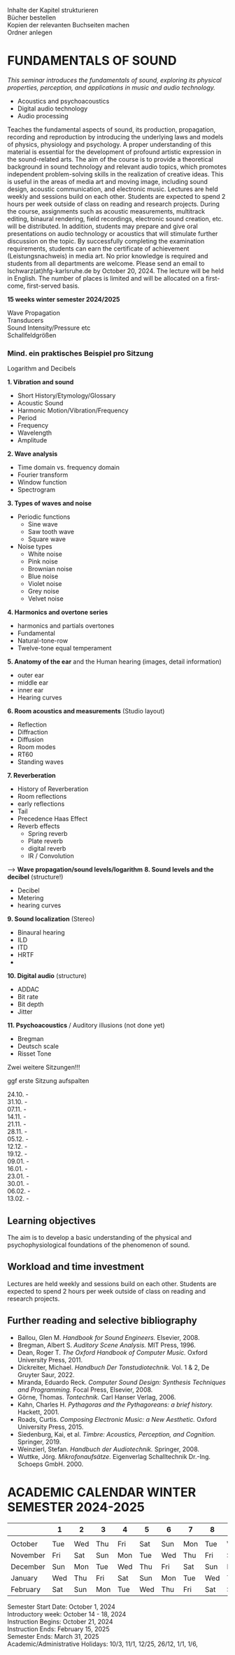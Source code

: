 Inhalte der Kapitel strukturieren<br>
Bücher bestellen<br>
Kopien der relevanten Buchseiten machen<br>
Ordner anlegen<br>



# FUNDAMENTALS OF SOUND

*This seminar introduces the fundamentals of sound, exploring its physical properties, perception, and applications in music and audio technology.*<br>

  - Acoustics and psychoacoustics
  - Digital audio technology
  - Audio processing




Teaches the fundamental aspects of sound, its production, propagation, recording and reproduction by introducing the underlying laws and models of physics, physiology and psychology. A proper understanding of this material is essential for the development of profound artistic expression in the sound-related arts. The aim of the course is to provide a theoretical background in sound technology and relevant audio topics, which promotes independent problem-solving skills in the realization of creative ideas. This is useful in the areas of media art and moving image, including sound design, acoustic communication, and electronic music. Lectures are held weekly and sessions build on each other. Students are expected to spend 2 hours per week outside of class on reading and research projects. During the course, assignments such as acoustic measurements, multitrack editing, binaural rendering, field recordings, electronic sound creation, etc. will be distributed. In addition, students may prepare and give oral presentations on audio technology or acoustics that will stimulate further discussion on the topic. By successfully completing the examination requirements, students can earn the certificate of achievement (Leistungsnachweis) in media art. No prior knowledge is required and students from all departments are welcome. Please send an email to lschwarz(at)hfg-karlsruhe.de by October 20, 2024. The lecture will be held in English. The number of places is limited and will be allocated on a first-come, first-served basis.


**15 weeks winter semester 2024/2025**<br>

Wave Propagation<br>
Transducers<br>
Sound Intensity/Pressure etc <br>
Schallfeldgrößen<br>





### Mind. ein praktisches Beispiel pro Sitzung

Logarithm and Decibels  

**1. Vibration and sound**
- Short History/Etymology/Glossary
- Acoustic Sound
- Harmonic Motion/Vibration/Frequency
- Period
- Frequency
- Wavelength
- Amplitude

**2. Wave analysis**
- Time domain vs. frequency domain
- Fourier transform
- Window function
- Spectrogram
 

**3. Types of waves and noise**
- Periodic functions
  - Sine wave
  - Saw tooth wave
  - Square wave
- Noise types
  - White noise
  - Pink noise
  - Brownian noise
  - Blue noise
  - Violet noise
  - Grey noise
  - Velvet noise
     
**4. Harmonics and overtone series**
- harmonics and partials overtones
- Fundamental
- Natural-tone-row
- Twelve-tone equal temperament

**5. Anatomy of the ear** and the Human hearing (images, detail information)
- outer ear
- middle ear
- inner ear
- Hearing curves

**6. Room acoustics and measurements** (Studio layout)
- Reflection
- Diffraction
- Diffusion
- Room modes
- RT60
- Standing waves

      
**7. Reverberation**
- History of Reverberation
- Room reflections
- early reflections
- Tail
- Precedence Haas Effect
- Reverb effects
  - Spring reverb
  - Plate reverb
  - digital reverb
  - IR / Convolution
 
--> **Wave propagation/sound levels/logarithm**
**8. Sound levels and the decibel** (structure!)
- Decibel
- Metering
- hearing curves

**9. Sound localization** (Stereo)
- Binaural hearing
- ILD
- ITD
- HRTF
- 


**10. Digital audio** (structure)
- ADDAC
- Bit rate
- Bit depth
- Jitter

    
**11. Psychoacoustics** / Auditory illusions (not done yet)
- Bregman
- Deutsch scale
- Risset Tone
    
    

Zwei weitere Sitzungen!!!   

ggf erste Sitzung aufspalten  


24.10. -  
31.10. -  
07.11. -  
14.11. -  
21.11. -  
28.11. -  
05.12. -  
12.12. -  
19.12. -  
09.01. -  
16.01. -  
23.01. -  
30.01. -  
06.02. -  
13.02. -  



## Learning objectives

The aim is to develop a basic understanding of the physical and psychophysiological foundations of the phenomenon of sound. 



## Workload and time investment

Lectures are held weekly and sessions build on each other. Students are expected to spend 2 hours per week outside of class on reading and research projects.


## Further reading and selective bibliography


- Ballou, Glen M. *Handbook for Sound Engineers.* Elsevier, 2008.
- Bregman, Albert S. *Auditory Scene Analysis.* MIT Press, 1996.
- Dean, Roger T. *The Oxford Handbook of Computer Music.* Oxford University Press, 2011. 
- Dickreiter, Michael. *Handbuch Der Tonstudiotechnik.* Vol. 1 & 2, De Gruyter Saur, 2022. 
- Miranda, Eduardo Reck. *Computer Sound Design: Synthesis Techniques and Programming.* Focal Press, Elsevier, 2008. 
- Görne, Thomas. *Tontechnik.* Carl Hanser Verlag, 2006.
- Kahn, Charles H. *Pythagoras and the Pythagoreans: a brief history.* Hackett, 2001.
- Roads, Curtis. *Composing Electronic Music: a New Aesthetic.* Oxford University Press, 2015.
- Siedenburg, Kai, et al. *Timbre: Acoustics, Perception, and Cognition.* Springer, 2019. 
- Weinzierl, Stefan. *Handbuch der Audiotechnik.* Springer, 2008. 
- Wuttke, Jörg. *Mikrofonaufsätze.* Eigenverlag Schalltechnik Dr.-Ing. Schoeps GmbH. 2000.



# ACADEMIC CALENDAR WINTER SEMESTER 2024-2025

|          | 1   | 2   | 3   | 4   | 5   | 6   | 7   | 8   | 9   | 10  | 11  | 12  | 13  | 14  | 15  | 16  | 17  | 18  | 19  | 20  | 21  | 22  | 23  | 24  | 25  | 26  | 27  | 28  | 29  | 30  | 31  |
| -------- | --- | --- | --- | --- | --- | --- | --- | --- | --- | --- | --- | --- | --- | --- | --- | --- | --- | --- | --- | --- | --- | --- | --- | --- | --- | --- | --- | --- | --- | --- | --- |
|          |     |     |     |     |     |     |     |     |     |     |     |     |     |     |     |     |     |     |     |     |     |     |     |     |     |     |     |     |     |     |     |
| October  | Tue | Wed | Thu | Fri | Sat | Sun | Mon | Tue | Wed | Thu | Fri | Sat | Sun | Mon | Tue | Wed | Thu | Fri | Sat | Sun | Mon | Tue | Wed | Thu | Fri | Sat | Sun | Mon | Tue | Wed | Thu |
| November | Fri | Sat | Sun | Mon | Tue | Wed | Thu | Fri | Sat | Sun | Mon | Tue | Wed | Thu | Fri | Sat | Sun | Mon | Tue | Wed | Thu | Fri | Sat | Sun | Mon | Tue | Wed | Thu | Fri | Sat |     |
| December | Sun | Mon | Tue | Wed | Thu | Fri | Sat | Sun | Mon | Tue | Wed | Thu | Fri | Sat | Sun | Mon | Tue | Wed | Thu | Fri | Sat | Sun | Mon | Tue | Wed | Thu | Fri | Sat | Sun | Mon | Tue |
| January  | Wed | Thu | Fri | Sat | Sun | Mon | Tue | Wed | Thu | Fri | Sat | Sun | Mon | Tue | Wed | Thu | Fri | Sat | Sun | Mon | Tue | Wed | Thu | Fri | Sat | Sun | Mon | Tue | Wed | Thu | Fri |
| February | Sat | Sun | Mon | Tue | Wed | Thu | Fri | Sat | Sun | Mon | Tue | Wed | Thu | Fri | Sat | Sun | Mon | Tue | Wed | Thu | Fri | Sat | Sun | Mon | Tue | Wed | Thu | Fri |     |     |     |

Semester Start Date: October 1, 2024<br>
Introductory week: October 14 - 18, 2024<br>
Instruction Begins: October 21, 2024<br>
Instruction Ends: February 15, 2025<br>
Semester Ends: March 31, 2025<br>
Academic/Administrative Holidays: 10/3, 11/1, 12/25, 26/12, 1/1, 1/6,<br>
